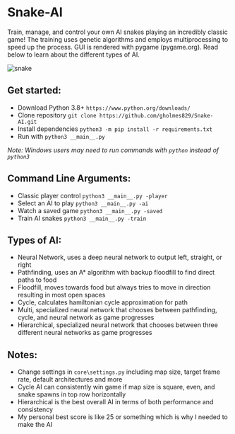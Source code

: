 # Snake-AI
Train, manage, and control your own AI snakes playing an incredibly classic game! The training uses genetic algorithms and employs multiprocessing to speed up the process. GUI is rendered with pygame (pygame.org). Read below to learn about the different types of AI.

![snake](https://user-images.githubusercontent.com/60802511/116515315-bd06dd00-a891-11eb-976b-169f74df029d.gif)

## Get started:
* Download Python 3.8+ `https://www.python.org/downloads/`
* Clone repository `git clone https://github.com/gholmes829/Snake-AI.git`
* Install dependencies `python3 -m pip install -r requirements.txt`
* Run with `python3 __main__.py`

_Note: Windows users may need to run commands with `python` instead of `python3`_

## Command Line Arguments:
* Classic player control `python3 __main__.py -player`
* Select an AI to play `python3 __main__.py -ai`
* Watch a saved game `python3 __main__.py -saved`
* Train AI snakes `python3 __main__.py -train`

## Types of AI:
* Neural Network, uses a deep neural network to output left, straight, or right
* Pathfinding, uses an A* algorithm with backup floodfill to find direct paths to food
* Floodfill, moves towards food but always tries to move in direction resulting in most open spaces
* Cycle, calculates hamiltonian cycle approximation for path
* Multi, specialized neural network that chooses between pathfinding, cycle, and neural network as game progresses
* Hierarchical, specialized neural network that chooses between three different neural networks as game progresses

## Notes:
* Change settings in `core\settings.py` including map size, target frame rate, default architectures and more
* Cycle AI can consistently win game if map size is square, even, and snake spawns in top row horizontally
* Hierarchical is the best overall AI in terms of both performance and consistency
* My personal best score is like 25 or something which is why I needed to make the AI
